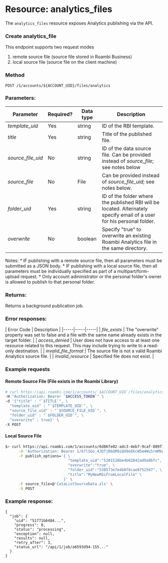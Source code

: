 # Resource:  analytics_files
The `analytics_files` resource exposes Analytics publishing via the API.


### Create analytics_file
This endpoint supports two request modes

1.  remote source file (source file stored in Roambi Business)
2.  local source file (source file on the client machine)


### Method
`POST /1/accounts/${ACCOUNT_UID}/files/analytics`


### Parameters:
| Parameter | Required? | Data type | Description |
|-----|-----|-----|-----|
| *template_uid* | Yes | string | ID of the RBI template. |
| *title* | Yes | string | Title of the published file. |
| *source_file_uid* | No | string | ID of the data source file. Can be provided instead of *source_file*; see notes below |
| *source_file* | No | File | Can be provided instead of *source_file_uid*; see notes below. |
| *folder_uid* | Yes | string | ID of the folder where the published RBI will be located. Alternately specify email of a user for his personal folder. |
| *overwrite* | No | boolean | Specify "true" to overwrite an existing Roambi Analytics file in the same directory. |

Notes:
\* IF publishing with a remote source file, then all parameters must be submitted as a JSON body.
\* IF publishing with a local source file, then all parameters must be individually specified as part of a multipart/form-upload request.
\* Only account administrator or the personal folder's owner is allowed to publish to that personal folder.

### Returns:

Returns a background publication job.


### Error responses:

| Error Code | Description |
|-----|-----|-----|
| *file_exists* | The "overwrite" property was set to false and a file with the same name already exists in the target folder. |
| *access_denied* | User does not have access to at least one resource related to this request. This may include trying to write to a read-only destination. |
| *invalid_file_format* | The source file is not a valid Roambi Analytics source file. |
| *invalid_resource* | Specified file does not exist. |

### Example requests

#### Remote Source File (File exists in the Roambi Library)
```bash
# curl https://api.roambi.com/1/accounts/`$ACCOUNT_UID`/files/analytics \
-H "Authorization: Bearer `$ACCESS_TOKEN`" \
-d '{"title" : "`$TITLE`", \
  "template_uid" : "`$TEMPLATE_UID`", \
  "source_file_uid" : "`$SOURCE_FILE_UID`", \
  "folder_uid" : "`$FOLDER_UID`", \
  "overwrite" : true}' \
-X POST
```

#### Local Source File
```bash
$> curl https://api.roambi.com/1/accounts/6d86fe02-adc3-4eb7-9caf-889f1adf33c7/files/analytics \
      -H 'Authorization: Bearer 1/k7lSGo_4JDTjR6GM9iQX9eEKcW5m4Wu5rmMkA-TGsBk9obLtmhnRXmkyI2mE2TGVDFzZXpS8eDhDD2dzl8kYaBGEMkNAORi4TRYR7-ibkac=|ArXS6blvpbZAFH3G-PM3Gw==' \
      -F publish_options='{ \
                            "template_uid":"5201526be4b02842ad9a0bfc", \
                            "overwrite":"true", \
                            "folder_uid":"538573e7e4b0f8cae9752567", \
                            "title":"MyNewRbiFromLocalFile" \
                          }' \
      -F source_file=@'CataListSourceData.xls' \
      -X POST
```

### Example response:
```
{
  "job": {
    "uid": "51771b6484...",
    "progress": 0,
    "status": "processing",
    "exception": null,
    "results": null,
    "retry_after": 3,
    "status_url": "/api/1/job/a6593d94-155..."
  }
}
```
